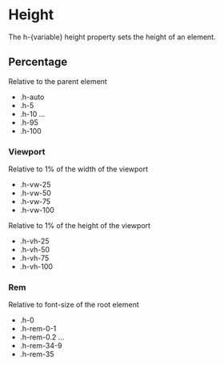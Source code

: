 # Height

The h-{variable} height property sets the height of an element.

## Percentage

Relative to the parent element

- .h-auto
- .h-5
- .h-10
  ...
- .h-95
- .h-100

### Viewport

Relative to 1% of the width of the viewport

- .h-vw-25
- .h-vw-50
- .h-vw-75
- .h-vw-100

Relative to 1% of the height of the viewport

- .h-vh-25
- .h-vh-50
- .h-vh-75
- .h-vh-100

### Rem

Relative to font-size of the root element

- .h-0
- .h-rem-0-1
- .h-rem-0.2
  ...
- .h-rem-34-9
- .h-rem-35
